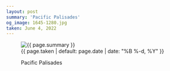 ```yaml
---
layout: post
summary: 'Pacific Palisades'
og_image: 1645-1280.jpg
taken: June 4, 2022
---
```


<figure class="post" data-src="{{ site.assets_url }}/{{ page.og_image }}">
<img alt="{{ page.summary }}" sizes="(min-width: 700px) 50vw, calc(100vw - 2rem)" src="{{ site.assets_url }}/1645-640.jpg" srcset="{{ site.assets_url }}/1645-320.jpg 320w, {{ site.assets_url }}/1645-640.jpg 640w, {{ site.assets_url }}/1645-960.jpg 960w, {{ site.assets_url }}/1645-1280.jpg 1280w"/>
<figcaption>
<time>{{ page.taken | default: page.date | date: "%B %-d, %Y" }}</time>
<p>Pacific Palisades</p>
</figcaption>
</figure>
